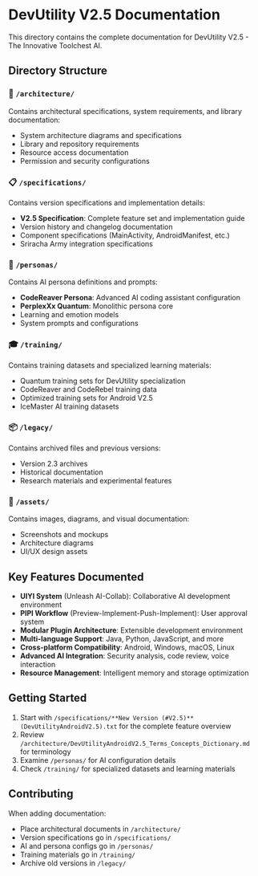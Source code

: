 # DevUtility V2.5 Documentation

This directory contains the complete documentation for DevUtility V2.5 - The Innovative Toolchest AI.

## Directory Structure

### 📐 `/architecture/`
Contains architectural specifications, system requirements, and library documentation:
- System architecture diagrams and specifications
- Library and repository requirements
- Resource access documentation
- Permission and security configurations

### 📋 `/specifications/`
Contains version specifications and implementation details:
- **V2.5 Specification**: Complete feature set and implementation guide
- Version history and changelog documentation
- Component specifications (MainActivity, AndroidManifest, etc.)
- Sriracha Army integration specifications

### 🧠 `/personas/`
Contains AI persona definitions and prompts:
- **CodeReaver Persona**: Advanced AI coding assistant configuration
- **PerplexXx Quantum**: Monolithic persona core
- Learning and emotion models
- System prompts and configurations

### 🎓 `/training/`
Contains training datasets and specialized learning materials:
- Quantum training sets for DevUtility specialization
- CodeReaver and CodeRebel training data
- Optimized training sets for Android V2.5
- IceMaster AI training datasets

### 📦 `/legacy/`
Contains archived files and previous versions:
- Version 2.3 archives
- Historical documentation
- Research materials and experimental features

### 🎨 `/assets/`
Contains images, diagrams, and visual documentation:
- Screenshots and mockups
- Architecture diagrams
- UI/UX design assets

## Key Features Documented

- **UIYI System** (Unleash AI-Collab): Collaborative AI development environment
- **PIPI Workflow** (Preview-Implement-Push-Implement): User approval system
- **Modular Plugin Architecture**: Extensible development environment
- **Multi-language Support**: Java, Python, JavaScript, and more
- **Cross-platform Compatibility**: Android, Windows, macOS, Linux
- **Advanced AI Integration**: Security analysis, code review, voice interaction
- **Resource Management**: Intelligent memory and storage optimization

## Getting Started

1. Start with `/specifications/**New Version (#V2.5)** (DevUtilityAndroidV2.5).txt` for the complete feature overview
2. Review `/architecture/DevUtilityAndroidV2.5_Terms_Concepts_Dictionary.md` for terminology
3. Examine `/personas/` for AI configuration details
4. Check `/training/` for specialized datasets and learning materials

## Contributing

When adding documentation:
- Place architectural documents in `/architecture/`
- Version specifications go in `/specifications/`
- AI and persona configs go in `/personas/`
- Training materials go in `/training/`
- Archive old versions in `/legacy/`
